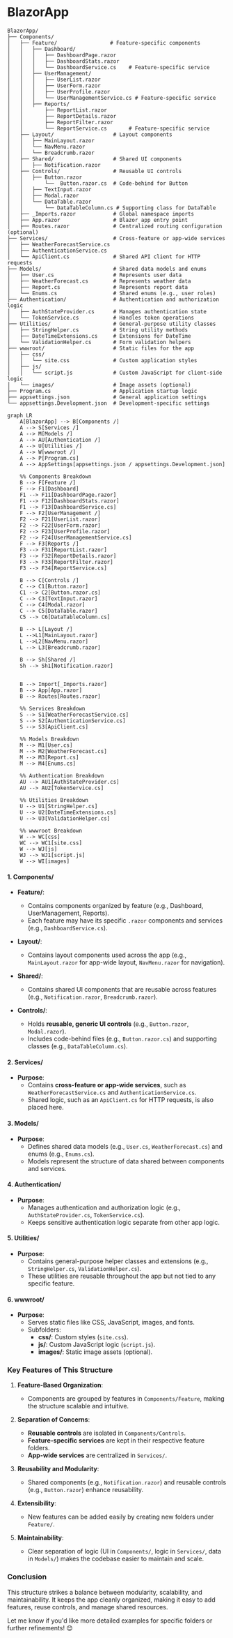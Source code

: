 # BlazorApp

```plaintext
BlazorApp/
├── Components/
│   ├── Feature/                 # Feature-specific components
│   │   ├── Dashboard/
│   │   │   ├── DashboardPage.razor
│   │   │   ├── DashboardStats.razor
│   │   │   └── DashboardService.cs    # Feature-specific service
│   │   ├── UserManagement/
│   │   │   ├── UserList.razor
│   │   │   ├── UserForm.razor
│   │   │   ├── UserProfile.razor
│   │   │   └── UserManagementService.cs # Feature-specific service
│   │   ├── Reports/
│   │       ├── ReportList.razor
│   │       ├── ReportDetails.razor
│   │       ├── ReportFilter.razor
│   │       └── ReportService.cs       # Feature-specific service
│   ├── Layout/                   # Layout components
│   │   ├── MainLayout.razor
│   │   └── NavMenu.razor
│   │   └── Breadcrumb.razor
│   ├── Shared/                   # Shared UI components
│   │   ├── Notification.razor
│   ├── Controls/                 # Reusable UI controls
│   │   ├── Button.razor
│   │       └──  Button.razor.cs  # Code-behind for Button
│   │   ├── TextInput.razor
│   │   ├── Modal.razor
│   │   └── DataTable.razor
│   │       └── DataTableColumn.cs # Supporting class for DataTable
│   ├── _Imports.razor            # Global namespace imports
│   ├── App.razor                 # Blazor app entry point
│   ├── Routes.razor              # Centralized routing configuration (optional)
├── Services/                     # Cross-feature or app-wide services
│   ├── WeatherForecastService.cs
│   ├── AuthenticationService.cs
│   └── ApiClient.cs              # Shared API client for HTTP requests
├── Models/                       # Shared data models and enums
│   ├── User.cs                   # Represents user data
│   ├── WeatherForecast.cs        # Represents weather data
│   ├── Report.cs                 # Represents report data
│   └── Enums.cs                  # Shared enums (e.g., user roles)
├── Authentication/               # Authentication and authorization logic
│   ├── AuthStateProvider.cs      # Manages authentication state
│   └── TokenService.cs           # Handles token operations
├── Utilities/                    # General-purpose utility classes
│   ├── StringHelper.cs           # String utility methods
│   ├── DateTimeExtensions.cs     # Extensions for DateTime
│   └── ValidationHelper.cs       # Form validation helpers
├── wwwroot/                      # Static files for the app
│   ├── css/
│   │   └── site.css              # Custom application styles
│   ├── js/
│   │   └── script.js             # Custom JavaScript for client-side logic
│   └── images/                   # Image assets (optional)
├── Program.cs                    # Application startup logic
├── appsettings.json              # General application settings
└── appsettings.Development.json  # Development-specific settings
```

```mermaid
graph LR
    A[BlazorApp] --> B[Components /]
    A --> S[Services /]
    A --> M[Models /]
    A --> AU[Authentication /]
    A --> U[Utilities /]
    A --> W[wwwroot /]
    A --> P[Program.cs]
    A --> AppSettings[appsettings.json / appsettings.Development.json]

    %% Components Breakdown
    B --> F[Feature /]
    F --> F1[Dashboard]
    F1 --> F11[DashboardPage.razor]
    F1 --> F12[DashboardStats.razor]
    F1 --> F13[DashboardService.cs]
    F --> F2[UserManagement /]
    F2 --> F21[UserList.razor]
    F2 --> F22[UserForm.razor]
    F2 --> F23[UserProfile.razor]
    F2 --> F24[UserManagementService.cs]
    F --> F3[Reports /]
    F3 --> F31[ReportList.razor]
    F3 --> F32[ReportDetails.razor]
    F3 --> F33[ReportFilter.razor]
    F3 --> F34[ReportService.cs]

    B --> C[Controls /]
    C --> C1[Button.razor]
    C1 --> C2[Button.razor.cs]
    C --> C3[TextInput.razor]
    C --> C4[Modal.razor]
    C --> C5[DataTable.razor]
    C5 --> C6[DataTableColumn.cs]

    B --> L[Layout /]
    L -->L1[MainLayout.razor]
    L -->L2[NavMenu.razor]
    L --> L3[Breadcrumb.razor]

    B --> Sh[Shared /]
    Sh --> Sh1[Notification.razor]
    
    
    B --> Import[_Imports.razor]
    B --> App[App.razor]
    B --> Routes[Routes.razor]

    %% Services Breakdown
    S --> S1[WeatherForecastService.cs]
    S --> S2[AuthenticationService.cs]
    S --> S3[ApiClient.cs]

    %% Models Breakdown
    M --> M1[User.cs]
    M --> M2[WeatherForecast.cs]
    M --> M3[Report.cs]
    M --> M4[Enums.cs]

    %% Authentication Breakdown
    AU --> AU1[AuthStateProvider.cs]
    AU --> AU2[TokenService.cs]

    %% Utilities Breakdown
    U --> U1[StringHelper.cs]
    U --> U2[DateTimeExtensions.cs]
    U --> U3[ValidationHelper.cs]

    %% wwwroot Breakdown
    W --> WC[css]
    WC --> WC1[site.css]
    W --> WJ[js]
    WJ --> WJ1[script.js]
    W --> WI[images]
```

#### **1. Components/**

- **Feature/**:
  - Contains components organized by feature (e.g., Dashboard, UserManagement, Reports).
  - Each feature may have its specific `.razor` components and services (e.g., `DashboardService.cs`).

- **Layout/**:
  - Contains layout components used across the app (e.g., `MainLayout.razor` for app-wide layout, `NavMenu.razor` for navigation).

- **Shared/**:
  - Contains shared UI components that are reusable across features (e.g., `Notification.razor`, `Breadcrumb.razor`).

- **Controls/**:
  - Holds **reusable, generic UI controls** (e.g., `Button.razor`, `Modal.razor`).
  - Includes code-behind files (e.g., `Button.razor.cs`) and supporting classes (e.g., `DataTableColumn.cs`).

#### **2. Services/**

- **Purpose**:
  - Contains **cross-feature or app-wide services**, such as `WeatherForecastService.cs` and `AuthenticationService.cs`.
  - Shared logic, such as an `ApiClient.cs` for HTTP requests, is also placed here.

#### **3. Models/**

- **Purpose**:
  - Defines shared data models (e.g., `User.cs`, `WeatherForecast.cs`) and enums (e.g., `Enums.cs`).
  - Models represent the structure of data shared between components and services.

#### **4. Authentication/**

- **Purpose**:
  - Manages authentication and authorization logic (e.g., `AuthStateProvider.cs`, `TokenService.cs`).
  - Keeps sensitive authentication logic separate from other app logic.

#### **5. Utilities/**

- **Purpose**:
  - Contains general-purpose helper classes and extensions (e.g., `StringHelper.cs`, `ValidationHelper.cs`).
  - These utilities are reusable throughout the app but not tied to any specific feature.

#### **6. wwwroot/**

- **Purpose**:
  - Serves static files like CSS, JavaScript, images, and fonts.
  - Subfolders:
    - **css/**: Custom styles (`site.css`).
    - **js/**: Custom JavaScript logic (`script.js`).
    - **images/**: Static image assets (optional).

### **Key Features of This Structure**

1. **Feature-Based Organization**:
   - Components are grouped by features in `Components/Feature`, making the structure scalable and intuitive.

2. **Separation of Concerns**:
   - **Reusable controls** are isolated in `Components/Controls`.
   - **Feature-specific services** are kept in their respective feature folders.
   - **App-wide services** are centralized in `Services/`.

3. **Reusability and Modularity**:
   - Shared components (e.g., `Notification.razor`) and reusable controls (e.g., `Button.razor`) enhance reusability.

4. **Extensibility**:
   - New features can be added easily by creating new folders under `Feature/`.

5. **Maintainability**:
   - Clear separation of logic (UI in `Components/`, logic in `Services/`, data in `Models/`) makes the codebase easier to maintain and scale.


### **Conclusion**

This structure strikes a balance between modularity, scalability, and maintainability. It keeps the app cleanly organized, making it easy to add features, reuse controls, and manage shared resources. 

Let me know if you'd like more detailed examples for specific folders or further refinements! 😊
